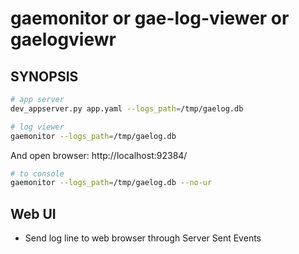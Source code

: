 gaemonitor or gae-log-viewer or gaelogviewr
===

SYNOPSIS
---
```sh
# app server
dev_appserver.py app.yaml --logs_path=/tmp/gaelog.db

# log viewer
gaemonitor --logs_path=/tmp/gaelog.db
```

And open browser: http://localhost:92384/

```sh
# to console
gaemonitor --logs_path=/tmp/gaelog.db --no-ur
```

Web UI
---

* Send log line to web browser through Server Sent Events
